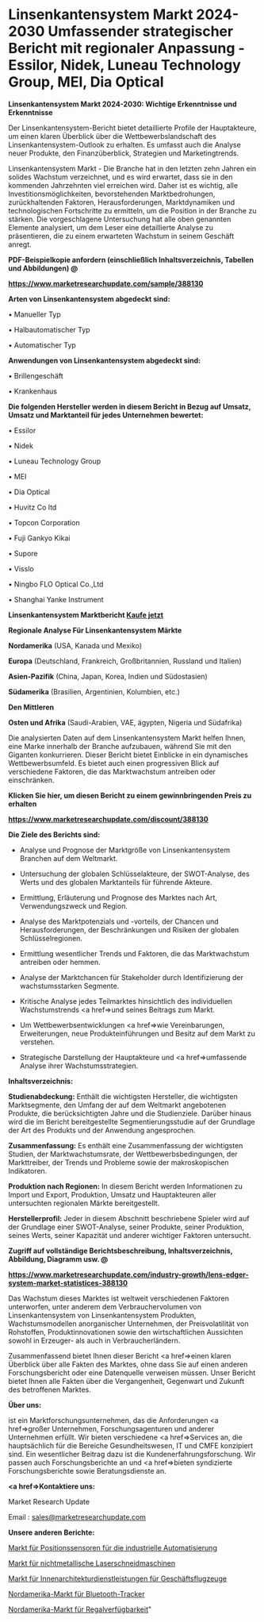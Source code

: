 # Linsenkantensystem Markt 2024-2030 Umfassender strategischer Bericht mit regionaler Anpassung - Essilor, Nidek, Luneau Technology Group, MEI, Dia Optical

<strong>Linsenkantensystem Markt 2024-2030: Wichtige Erkenntnisse und Erkenntnisse</strong>

Der Linsenkantensystem-Bericht bietet detaillierte Profile der Hauptakteure, um einen klaren Überblick über die Wettbewerbslandschaft des Linsenkantensystem-Outlook zu erhalten. Es umfasst auch die Analyse neuer Produkte, den Finanzüberblick, Strategien und Marketingtrends.

Linsenkantensystem Markt - Die Branche hat in den letzten zehn Jahren ein solides Wachstum verzeichnet, und es wird erwartet, dass sie in den kommenden Jahrzehnten viel erreichen wird. Daher ist es wichtig, alle Investitionsmöglichkeiten, bevorstehenden Marktbedrohungen, zurückhaltenden Faktoren, Herausforderungen, Marktdynamiken und technologischen Fortschritte zu ermitteln, um die Position in der Branche zu stärken. Die vorgeschlagene Untersuchung hat alle oben genannten Elemente analysiert, um dem Leser eine detaillierte Analyse zu präsentieren, die zu einem erwarteten Wachstum in seinem Geschäft anregt.



<strong><b>PDF-Beispielkopie anfordern (einschließlich Inhaltsverzeichnis, Tabellen und Abbildungen) @ </b></strong>

<strong><a href=https://www.marketresearchupdate.com/sample/388130>

<strong>https://www.marketresearchupdate.com/sample/388130</u></a></strong></strong>



<strong>Arten von Linsenkantensystem abgedeckt sind:</strong>

• Manueller Typ

• Halbautomatischer Typ

• Automatischer Typ



<strong>Anwendungen von Linsenkantensystem abgedeckt sind:</strong>

• Brillengeschäft

• Krankenhaus



<strong>Die folgenden Hersteller werden in diesem Bericht in Bezug auf Umsatz, Umsatz und Marktanteil für jedes Unternehmen bewertet:</strong>

• Essilor

• Nidek

• Luneau Technology Group

• MEI

• Dia Optical

• Huvitz Co ltd

• Topcon Corporation

• Fuji Gankyo Kikai

• Supore

• Visslo

• Ningbo FLO Optical Co.,Ltd

• Shanghai Yanke Instrument



<strong>Linsenkantensystem Marktbericht <a href=https://www.marketresearchupdate.com/buynow/388130>Kaufe jetzt</a></strong>



<strong>Regionale Analyse Für Linsenkantensystem Märkte</strong>



<strong>Nordamerika</strong> (USA, Kanada und Mexiko)



<strong>Europa</strong> (Deutschland, Frankreich, Großbritannien, Russland und Italien)



<strong>Asien-Pazifik</strong> (China, Japan, Korea, Indien und Südostasien)



<strong>Südamerika</strong> (Brasilien, Argentinien, Kolumbien, etc.)



<strong>Den Mittleren</strong> 

<strong>Osten und Afrika</strong> (Saudi-Arabien, VAE, ägypten, Nigeria und Südafrika)

Die analysierten Daten auf dem Linsenkantensystem Markt helfen Ihnen, eine Marke innerhalb der Branche aufzubauen, während Sie mit den Giganten konkurrieren. Dieser Bericht bietet Einblicke in ein dynamisches Wettbewerbsumfeld. Es bietet auch einen progressiven Blick auf verschiedene Faktoren, die das Marktwachstum antreiben oder einschränken.



<strong>Klicken Sie hier, um diesen Bericht zu einem gewinnbringenden Preis zu erhalten
</strong>

<strong><a href=https://www.marketresearchupdate.com/discount/388130>https://www.marketresearchupdate.com/discount/388130</b></u></strong></a>



<strong>Die Ziele des Berichts sind:</strong>

- Analyse und Prognose der Marktgröße von Linsenkantensystem Branchen auf dem Weltmarkt.

- Untersuchung der globalen Schlüsselakteure, der SWOT-Analyse, des Werts und des globalen Marktanteils für führende Akteure.

- Ermittlung, Erläuterung und Prognose des Marktes nach Art, Verwendungszweck und Region.

- Analyse des Marktpotenzials und -vorteils, der Chancen und Herausforderungen, der Beschränkungen und Risiken der globalen Schlüsselregionen.

- Ermittlung wesentlicher Trends und Faktoren, die das Marktwachstum antreiben oder hemmen.

- Analyse der Marktchancen für Stakeholder durch Identifizierung der wachstumsstarken Segmente.

- Kritische Analyse jedes Teilmarktes hinsichtlich des individuellen Wachstumstrends <a href=>und</a> seines Beitrags zum Markt.

- Um Wettbewerbsentwicklungen <a href=>wie</a> Vereinbarungen, Erweiterungen, neue Produkteinführungen und Besitz auf dem Markt zu verstehen.

- Strategische Darstellung der Hauptakteure und <a href=>umfas</a>sende Analyse ihrer Wachstumsstrategien.



<strong>Inhaltsverzeichnis:</strong>



<strong>Studienabdeckung:</strong> Enthält die wichtigsten Hersteller, die wichtigsten Marktsegmente, den Umfang der auf dem Weltmarkt angebotenen Produkte, die berücksichtigten Jahre und die Studienziele. Darüber hinaus wird die im Bericht bereitgestellte Segmentierungsstudie auf der Grundlage der Art des Produkts und der Anwendung angesprochen.



<strong>Zusammenfassung:</strong> Es enthält eine Zusammenfassung der wichtigsten Studien, der Marktwachstumsrate, der Wettbewerbsbedingungen, der Markttreiber, der Trends und Probleme sowie der makroskopischen Indikatoren.



<strong>Produktion nach Regionen:</strong> In diesem Bericht werden Informationen zu Import und Export, Produktion, Umsatz und Hauptakteuren aller untersuchten regionalen Märkte bereitgestellt.



<strong>Herstellerprofil:</strong> Jeder in diesem Abschnitt beschriebene Spieler wird auf der Grundlage einer SWOT-Analyse, seiner Produkte, seiner Produktion, seines Werts, seiner Kapazität und anderer wichtiger Faktoren untersucht.



<strong><b>Zugriff auf vollständige Berichtsbeschreibung, Inhaltsverzeichnis, Abbildung, Diagramm usw. @ </b></strong>

<strong><a href=https://www.marketresearchupdate.com/industry-growth/lens-edger-system-market-statistices-388130>https://www.marketresearchupdate.com/industry-growth/lens-edger-system-market-statistices-388130</a></strong>

Das Wachstum dieses Marktes ist weltweit verschiedenen Faktoren unterworfen, unter anderem dem Verbrauchervolumen von Linsenkantensystem von Linsenkantensystem Produkten, Wachstumsmodellen anorganischer Unternehmen, der Preisvolatilität von Rohstoffen, Produktinnovationen sowie den wirtschaftlichen Aussichten sowohl in Erzeuger- als auch in Verbraucherländern.

Zusammenfassend bietet Ihnen dieser Bericht <a href=>einen</a> klaren Überblick über alle Fakten des Marktes, ohne dass Sie auf einen anderen Forschungsbericht oder eine Datenquelle verweisen müssen. Unser Bericht bietet Ihnen alle Fakten über die Vergangenheit, Gegenwart und Zukunft des betroffenen Marktes.



<strong>Über uns:</strong>

 ist ein Marktforschungsunternehmen, das die Anforderungen <a href=>großer</a> Unternehmen, Forschungsagenturen und anderer Unternehmen erfüllt. Wir bieten verschiedene <a href=>Services</a> an, die hauptsächlich für die Bereiche Gesundheitswesen, IT und CMFE konzipiert sind. Ein wesentlicher Beitrag dazu ist die Kundenerfahrungsforschung. Wir passen auch Forschungsberichte an und <a href=>bieten</a> syndizierte Forschungsberichte sowie Beratungsdienste an.



<strong><a href=>Kontaktiere uns:</a></strong>

Market Research Update

Email : sales@marketresearchupdate.com



<strong>Unsere anderen Berichte:</strong>

<a href=https://www.linkedin.com/pulse/industrial-automation-position-sensor-market-size-region>Markt für Positionssensoren für die industrielle Automatisierung</a>

<a href=https://www.linkedin.com/pulse/non-metallic-laser-cutting-machine-market-2023-analysis>Markt für nichtmetallische Laserschneidmaschinen</a>

<a href=https://www.linkedin.com/pulse/business-jet-interior-design-services-market>Markt für Innenarchitekturdienstleistungen für Geschäftsflugzeuge</a>

<a href=https://www.linkedin.com/pulse/north-america-bluetooth-trackers-market-2023-1f>Nordamerika-Markt für Bluetooth-Tracker</a>

<a href=https://www.linkedin.com/pulse/north-america-on-shelf-availability-market-xdktf/>Nordamerika-Markt für Regalverfügbarkeit</a>"
